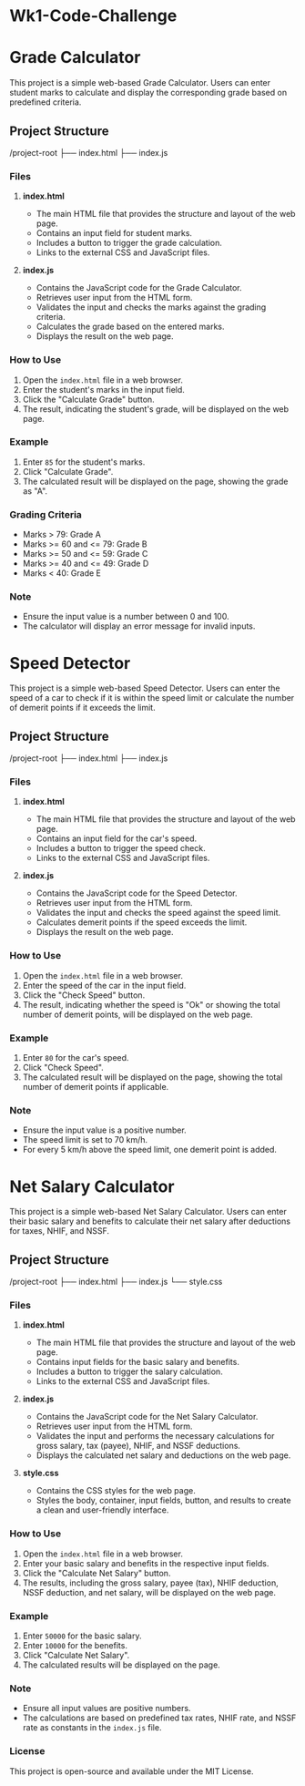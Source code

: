 # Wk1-Code-Challenge
# Grade Calculator

This project is a simple web-based Grade Calculator. Users can enter student marks to calculate and display the corresponding grade based on predefined criteria.

## Project Structure

/project-root
├── index.html
├── index.js

### Files

1. **index.html**
    - The main HTML file that provides the structure and layout of the web page.
    - Contains an input field for student marks.
    - Includes a button to trigger the grade calculation.
    - Links to the external CSS and JavaScript files.

2. **index.js**
    - Contains the JavaScript code for the Grade Calculator.
    - Retrieves user input from the HTML form.
    - Validates the input and checks the marks against the grading criteria.
    - Calculates the grade based on the entered marks.
    - Displays the result on the web page.


### How to Use

1. Open the `index.html` file in a web browser.
2. Enter the student's marks in the input field.
3. Click the "Calculate Grade" button.
4. The result, indicating the student's grade, will be displayed on the web page.

### Example

1. Enter `85` for the student's marks.
2. Click "Calculate Grade".
3. The calculated result will be displayed on the page, showing the grade as "A".

### Grading Criteria

- Marks > 79: Grade A
- Marks >= 60 and <= 79: Grade B
- Marks >= 50 and <= 59: Grade C
- Marks >= 40 and <= 49: Grade D
- Marks < 40: Grade E

### Note

- Ensure the input value is a number between 0 and 100.
- The calculator will display an error message for invalid inputs.

# Speed Detector

This project is a simple web-based Speed Detector. Users can enter the speed of a car to check if it is within the speed limit or calculate the number of demerit points if it exceeds the limit.

## Project Structure

/project-root
├── index.html
├── index.js

### Files

1. **index.html**
    - The main HTML file that provides the structure and layout of the web page.
    - Contains an input field for the car's speed.
    - Includes a button to trigger the speed check.
    - Links to the external CSS and JavaScript files.

2. **index.js**
    - Contains the JavaScript code for the Speed Detector.
    - Retrieves user input from the HTML form.
    - Validates the input and checks the speed against the speed limit.
    - Calculates demerit points if the speed exceeds the limit.
    - Displays the result on the web page.

### How to Use

1. Open the `index.html` file in a web browser.
2. Enter the speed of the car in the input field.
3. Click the "Check Speed" button.
4. The result, indicating whether the speed is "Ok" or showing the total number of demerit points, will be displayed on the web page.

### Example

1. Enter `80` for the car's speed.
2. Click "Check Speed".
3. The calculated result will be displayed on the page, showing the total number of demerit points if applicable.

### Note

- Ensure the input value is a positive number.
- The speed limit is set to 70 km/h.
- For every 5 km/h above the speed limit, one demerit point is added.

# Net Salary Calculator

This project is a simple web-based Net Salary Calculator. Users can enter their basic salary and benefits to calculate their net salary after deductions for taxes, NHIF, and NSSF.

## Project Structure

/project-root
├── index.html
├── index.js
└── style.css

### Files

1. **index.html**
    - The main HTML file that provides the structure and layout of the web page.
    - Contains input fields for the basic salary and benefits.
    - Includes a button to trigger the salary calculation.
    - Links to the external CSS and JavaScript files.

2. **index.js**
    - Contains the JavaScript code for the Net Salary Calculator.
    - Retrieves user input from the HTML form.
    - Validates the input and performs the necessary calculations for gross salary, tax (payee), NHIF, and NSSF deductions.
    - Displays the calculated net salary and deductions on the web page.

3. **style.css**
    - Contains the CSS styles for the web page.
    - Styles the body, container, input fields, button, and results to create a clean and user-friendly interface.

### How to Use

1. Open the `index.html` file in a web browser.
2. Enter your basic salary and benefits in the respective input fields.
3. Click the "Calculate Net Salary" button.
4. The results, including the gross salary, payee (tax), NHIF deduction, NSSF deduction, and net salary, will be displayed on the web page.

### Example

1. Enter `50000` for the basic salary.
2. Enter `10000` for the benefits.
3. Click "Calculate Net Salary".
4. The calculated results will be displayed on the page.

### Note

- Ensure all input values are positive numbers.
- The calculations are based on predefined tax rates, NHIF rate, and NSSF rate as constants in the `index.js` file.


### License

This project is open-source and available under the MIT License.
